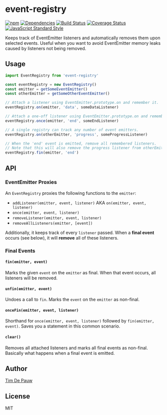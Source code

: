 # event-registry

[![npm](https://img.shields.io/npm/v/event-registry.svg)](https://www.npmjs.com/package/event-registry) [![Dependencies](https://img.shields.io/david/timdp/event-registry.svg)](https://david-dm.org/timdp/event-registry) [![Build Status](https://img.shields.io/travis/timdp/event-registry.svg)](https://travis-ci.org/timdp/event-registry) [![Coverage Status](https://img.shields.io/coveralls/timdp/event-registry.svg)](https://coveralls.io/r/timdp/event-registry) [![JavaScript Standard Style](https://img.shields.io/badge/code%20style-standard-brightgreen.svg)](https://github.com/feross/standard)

Keeps track of EventEmitter listeners and automatically removes them upon
selected events. Useful when you want to avoid EventEmitter memory leaks caused
by listeners not being removed.

## Usage

```javascript
import EventRegistry from 'event-registry'

const eventRegistry = new EventRegistry()
const emitter = getSomeEventEmitter()
const otherEmitter = getSomeOtherEventEmitter()

// Attach a listener using EventEmitter.prototype.on and remember it.
eventRegistry.on(emitter, 'data', someDataListener)

// Attach a one-off listener using EventEmitter.prototype.on and remember it.
eventRegistry.once(emitter, 'end', someEndListener)

// A single registry can track any number of event emitters.
eventRegistry.on(otherEmitter, 'progress', someProgressListener)

// When the 'end' event is emitted, remove all remembered listeners.
// Note that this will also remove the progress listener from otherEmitter.
eventRegistry.fin(emitter, 'end')
```

## API

### EventEmitter Proxies

An `EventRegistry` proxies the following functions to the `emitter`:

- `addListener(emitter, event, listener)` AKA `on(emitter, event, listener)`
- `once(emitter, event, listener)`
- `removeListener(emitter, event, listener)`
- `removeAllListeners(emitter, [event])`

Additionally, it keeps track of every `listener` passed. When a **final event**
occurs (see below), it will **remove** all of these listeners.

### Final Events

#### `fin(emitter, event)`

Marks the given `event` on the `emitter` as final. When that event occurs, all
listeners will be removed.

#### `unfin(emitter, event)`

Undoes a call to `fin`. Marks the `event` on the `emitter` as non-final.

#### `onceFin(emitter, event, listener)`

Shorthand for `once(emitter, event, listener)` followed by `fin(emitter, event)`.
Saves you a statement in this common scenario.

#### `clear()`

Removes all attached listeners and marks all final events as non-final.
Basically what happens when a final event is emitted.

## Author

[Tim De Pauw](https://github.com/timdp)

## License

MIT
